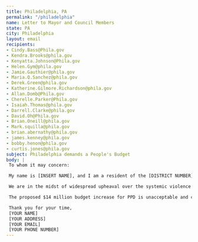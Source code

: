 ```yaml
---
title: Philadelphia, PA
permalink: "/philadelphia"
name: Letter to Mayor and Council Members
state: PA
city: Philadelphia
layout: email
recipients:
- Cindy.Bass@Phila.gov
- Kendra.Brooks@phila.gov
- Kenyatta.Johnson@Phila.gov
- Helen.Gym@phila.gov
- Jamie.Gauthier@phila.gov
- Maria.Q.Sanchez@phila.gov
- Derek.Green@phila.gov
- Katherine.Gilmore.Richardson@phila.gov
- Allan.Domb@Phila.gov
- Cherelle.Parker@Phila.gov
- Isaiah.Thomas@phila.gov
- Darrell.Clarke@phila.gov
- David.Oh@Phila.gov
- Brian.Oneill@phila.gov
- Mark.squilla@phila.gov
- brian.abernathy@phila.gov
- james.kenney@phila.gov
- bobby.henon@phila.gov
- curtis.jones@phila.gov
subject: Philadelphia demands a People's Budget
body: |
 To whom it may concern: 

 My name is [INSERT NAME], and I am a resident of the [DISTRICT NUMBER] district. I am emailing to demand the restructuring of the Philadelphia city budget in a way that prioritizes social services for communities and drastically minimizes spending on police. 

 We are in the midst of widespread upheaval over the systemic violence of policing, embodied by the PPD's well documented history of disproportionately enacting violence against Black communities. We will no longer accept empty gestures and suggestions of “reform.” We are demanding that our voices be heard now, and that real change be made to the way this city allocates its resources.

 The proposed $14 million budget increase for PPD is unacceptable and comes at the cost of affordable housing, support for essential city workers, and other transformative initiatives. These programs are needed now more than ever to alleviate the harms of the COVID-19 pandemic, especially for Black and Brown communities. I ask that the mayor, city managing director, and city council members prove their love and dedication to the people of this city and reallocate funds to directly benefit those in need.

 Thank you for your time, 
 [YOUR NAME]
 [YOUR ADDRESS] 
 [YOUR EMAIL]
 [YOUR PHONE NUMBER]
---
```


